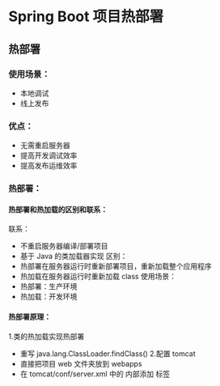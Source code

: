 # Spring Boot 项目热部署

## 热部署

### 使用场景：
 - 本地调试
 - 线上发布

### 优点：
 - 无需重启服务器
 - 提高开发调试效率
 - 提高发布运维效率

### 热部署：

#### 热部署和热加载的区别和联系：
联系：
 - 不重启服务器编译/部署项目
 - 基于 Java 的类加载器实现
区别：
 - 热部署在服务器运行时重新部署项目，重新加载整个应用程序
 - 热加载在服务器运行时重新加载 class
使用场景：
 - 热部署：生产环境
 - 热加载：开发环境

#### 热部署原理：
1.类的热加载实现热部署
 - 重写 java.lang.ClassLoader.findClass()
2.配置 tomcat
 - 直接把项目 web 文件夹放到 webapps
 - 在 tomcat/conf/server.xml 中的 <host></host> 内部添加 <context/> 标签
 